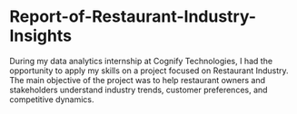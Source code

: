 # Report-of-Restaurant-Industry-Insights
During my data analytics internship at Cognify Technologies, I had the opportunity to apply my skills on a project focused on Restaurant Industry. The main objective of the project was to help restaurant owners and stakeholders understand industry trends, customer preferences, and competitive dynamics.
